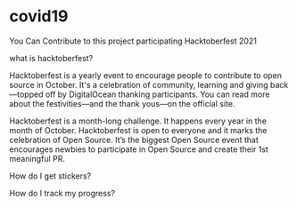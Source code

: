 # covid19
You Can Contribute to this project participating Hacktoberfest 2021

what is hacktoberfest?


Hacktoberfest is a yearly event to encourage people to contribute to open source in October. It's a celebration of community, learning and giving back—topped off by DigitalOcean thanking participants. You can read more about the festivities—and the thank yous—on the official site.

Hacktoberfest is a month-long challenge. It happens every year in the month of October. Hacktoberfest is open to everyone and it marks the celebration of Open Source. It’s the biggest Open Source event that encourages newbies to participate in Open Source and create their 1st meaningful PR.


How do I get stickers?

How do I track my progress?

